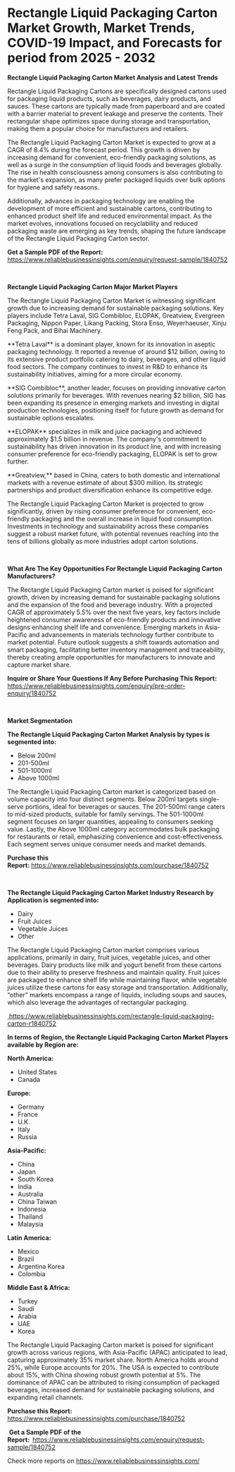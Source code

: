 <p><h1>Rectangle Liquid Packaging Carton Market Growth, Market Trends, COVID-19 Impact, and Forecasts for period from 2025 - 2032</h1></p><p><strong>Rectangle Liquid Packaging Carton Market Analysis and Latest Trends</strong></p>
<p><p>Rectangle Liquid Packaging Cartons are specifically designed cartons used for packaging liquid products, such as beverages, dairy products, and sauces. These cartons are typically made from paperboard and are coated with a barrier material to prevent leakage and preserve the contents. Their rectangular shape optimizes space during storage and transportation, making them a popular choice for manufacturers and retailers.</p><p>The Rectangle Liquid Packaging Carton Market is expected to grow at a CAGR of 8.4% during the forecast period. This growth is driven by increasing demand for convenient, eco-friendly packaging solutions, as well as a surge in the consumption of liquid foods and beverages globally. The rise in health consciousness among consumers is also contributing to the market's expansion, as many prefer packaged liquids over bulk options for hygiene and safety reasons.</p><p>Additionally, advances in packaging technology are enabling the development of more efficient and sustainable cartons, contributing to enhanced product shelf life and reduced environmental impact. As the market evolves, innovations focused on recyclability and reduced packaging waste are emerging as key trends, shaping the future landscape of the Rectangle Liquid Packaging Carton sector.</p></p>
<p><strong>Get a Sample PDF of the Report:&nbsp;</strong> <a href="https://www.reliablebusinessinsights.com/enquiry/request-sample/1840752?utm_campaign=2323&utm_medium=2&utm_source=Github&utm_content=ia&utm_term=10022025&utm_id=rectangle-liquid-packaging-carton">https://www.reliablebusinessinsights.com/enquiry/request-sample/1840752</a></p>
<p>&nbsp;</p>
<p><strong>Rectangle Liquid Packaging Carton Major Market Players</strong></p>
<p><p>The Rectangle Liquid Packaging Carton Market is witnessing significant growth due to increasing demand for sustainable packaging solutions. Key players include Tetra Laval, SIG Combibloc, ELOPAK, Greatview, Evergreen Packaging, Nippon Paper, Likang Packing, Stora Enso, Weyerhaeuser, Xinju Feng Pack, and Bihai Machinery.</p><p>**Tetra Laval** is a dominant player, known for its innovation in aseptic packaging technology. It reported a revenue of around $12 billion, owing to its extensive product portfolio catering to dairy, beverages, and other liquid food sectors. The company continues to invest in R&D to enhance its sustainability initiatives, aiming for a more circular economy.</p><p>**SIG Combibloc**, another leader, focuses on providing innovative carton solutions primarily for beverages. With revenues nearing $2 billion, SIG has been expanding its presence in emerging markets and investing in digital production technologies, positioning itself for future growth as demand for sustainable options escalates.</p><p>**ELOPAK** specializes in milk and juice packaging and achieved approximately $1.5 billion in revenue. The company's commitment to sustainability has driven innovation in its product line, and with increasing consumer preference for eco-friendly packaging, ELOPAK is set to grow further.</p><p>**Greatview,** based in China, caters to both domestic and international markets with a revenue estimate of about $300 million. Its strategic partnerships and product diversification enhance its competitive edge.</p><p>The Rectangle Liquid Packaging Carton Market is projected to grow significantly, driven by rising consumer preference for convenient, eco-friendly packaging and the overall increase in liquid food consumption. Investments in technology and sustainability across these companies suggest a robust market future, with potential revenues reaching into the tens of billions globally as more industries adopt carton solutions.</p></p>
<p>&nbsp;</p>
<p><strong>What Are The Key Opportunities For Rectangle Liquid Packaging Carton Manufacturers?</strong></p>
<p><p>The Rectangle Liquid Packaging Carton market is poised for significant growth, driven by increasing demand for sustainable packaging solutions and the expansion of the food and beverage industry. With a projected CAGR of approximately 5.5% over the next five years, key factors include heightened consumer awareness of eco-friendly products and innovative designs enhancing shelf life and convenience. Emerging markets in Asia-Pacific and advancements in materials technology further contribute to market potential. Future outlook suggests a shift towards automation and smart packaging, facilitating better inventory management and traceability, thereby creating ample opportunities for manufacturers to innovate and capture market share.</p></p>
<p><strong>Inquire or Share Your Questions If Any Before Purchasing This Report:</strong> <a href="https://www.reliablebusinessinsights.com/enquiry/pre-order-enquiry/1840752?utm_campaign=2323&utm_medium=2&utm_source=Github&utm_content=ia&utm_term=10022025&utm_id=rectangle-liquid-packaging-carton">https://www.reliablebusinessinsights.com/enquiry/pre-order-enquiry/1840752</a></p>
<p>&nbsp;</p>
<p><strong>Market Segmentation</strong></p>
<p><strong>The Rectangle Liquid Packaging Carton Market Analysis by types is segmented into:</strong></p>
<p><ul><li>Below 200ml</li><li>201-500ml</li><li>501-1000ml</li><li>Above 1000ml</li></ul></p>
<p><p>The Rectangle Liquid Packaging Carton market is categorized based on volume capacity into four distinct segments. Below 200ml targets single-serve portions, ideal for beverages or sauces. The 201-500ml range caters to mid-sized products, suitable for family servings. The 501-1000ml segment focuses on larger quantities, appealing to consumers seeking value. Lastly, the Above 1000ml category accommodates bulk packaging for restaurants or retail, emphasizing convenience and cost-effectiveness. Each segment serves unique consumer needs and market demands.</p></p>
<p><strong>Purchase this Report:&nbsp;</strong><a href="https://www.reliablebusinessinsights.com/purchase/1840752?utm_campaign=2323&utm_medium=2&utm_source=Github&utm_content=ia&utm_term=10022025&utm_id=rectangle-liquid-packaging-carton">https://www.reliablebusinessinsights.com/purchase/1840752</a></p>
<p>&nbsp;</p>
<p><strong>The Rectangle Liquid Packaging Carton Market Industry Research by Application is segmented into:</strong></p>
<p><ul><li>Dairy</li><li>Fruit Juices</li><li>Vegetable Juices</li><li>Other</li></ul></p>
<p><p>The Rectangle Liquid Packaging Carton market comprises various applications, primarily in dairy, fruit juices, vegetable juices, and other beverages. Dairy products like milk and yogurt benefit from these cartons due to their ability to preserve freshness and maintain quality. Fruit juices are packaged to enhance shelf life while maintaining flavor, while vegetable juices utilize these cartons for easy storage and transportation. Additionally, “other” markets encompass a range of liquids, including soups and sauces, which also leverage the advantages of rectangular packaging.</p></p>
<p><a href="https://www.reliablebusinessinsights.com/rectangle-liquid-packaging-carton-r1840752?utm_campaign=2323&utm_medium=2&utm_source=Github&utm_content=ia&utm_term=10022025&utm_id=rectangle-liquid-packaging-carton">&nbsp;https://www.reliablebusinessinsights.com/rectangle-liquid-packaging-carton-r1840752</a></p>
<p><strong>In terms of Region, the Rectangle Liquid Packaging Carton Market Players available by Region are:</strong></p>
<p>
    <p> <strong> North America: </strong>
        <ul>
            <li>United States</li>
            <li>Canada</li>
        </ul>
        </p> 
    <p> <strong> Europe: </strong>
        <ul>
            <li>Germany</li>
            <li>France</li>
            <li>U.K.</li>
            <li>Italy</li>
            <li>Russia</li>
        </ul>
        </p> 
    <p> <strong> Asia-Pacific: </strong>
        <ul>
            <li>China</li>
            <li>Japan</li>
            <li>South Korea</li>
            <li>India</li>
            <li>Australia</li>
            <li>China Taiwan</li>
            <li>Indonesia</li>
            <li>Thailand</li>
            <li>Malaysia</li>
        </ul>
        </p> 
    <p> <strong> Latin America: </strong>
        <ul>
            <li>Mexico</li>
            <li>Brazil</li>
            <li>Argentina Korea</li>
            <li>Colombia</li>
        </ul>
        </p> 
    <p> <strong> Middle East & Africa: </strong>
        <ul>
            <li>Turkey</li>
            <li>Saudi</li>
            <li>Arabia</li>
            <li>UAE</li>
            <li>Korea</li>
        </ul>
    </p>
    </p>
<p><p>The Rectangle Liquid Packaging Carton market is poised for significant growth across various regions, with Asia-Pacific (APAC) anticipated to lead, capturing approximately 35% market share. North America holds around 25%, while Europe accounts for 20%. The USA is expected to contribute about 15%, with China showing robust growth potential at 5%. The dominance of APAC can be attributed to rising consumption of packaged beverages, increased demand for sustainable packaging solutions, and expanding retail channels.</p></p>
<p><strong>Purchase this Report: </strong><a href="https://www.reliablebusinessinsights.com/purchase/1840752?utm_campaign=2323&utm_medium=2&utm_source=Github&utm_content=ia&utm_term=10022025&utm_id=rectangle-liquid-packaging-carton">https://www.reliablebusinessinsights.com/purchase/1840752</a></p>
<p>&nbsp;<strong>Get a Sample PDF of the Report:&nbsp;&nbsp;</strong><a href="https://www.reliablebusinessinsights.com/enquiry/request-sample/1840752?utm_campaign=2323&utm_medium=2&utm_source=Github&utm_content=ia&utm_term=10022025&utm_id=rectangle-liquid-packaging-carton">https://www.reliablebusinessinsights.com/enquiry/request-sample/1840752</a></p>
<p><strong></strong></p>
<p>Check more reports on <a href="https://www.reliablebusinessinsights.com/?utm_campaign=2323&utm_medium=2&utm_source=Github&utm_content=ia&utm_term=10022025&utm_id=rectangle-liquid-packaging-carton">https://www.reliablebusinessinsights.com/</a></p>
